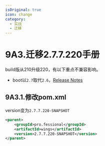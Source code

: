 ```yaml
---
isOriginal: true
icon: change
category:
  - 实战
  - 迁移
---
```


# 9A3.迁移2.7.7.220手册

build版从210升级220，有以下重点不兼容影响。

* boot以`2.7`取代`2.6`，[Release Notes](https://github.com/spring-projects/spring-boot/wiki/Spring-Boot-2.7-Release-Notes)

## 9A3.1.修改pom.xml

version变为`2.7.7.220-SNAPSHOT`

```xml
<parent>
    <groupId>pro.fessional</groupId>
    <artifactId>wings</artifactId>
    <version>2.7.7.220-SNAPSHOT</version>
</parent>
```
